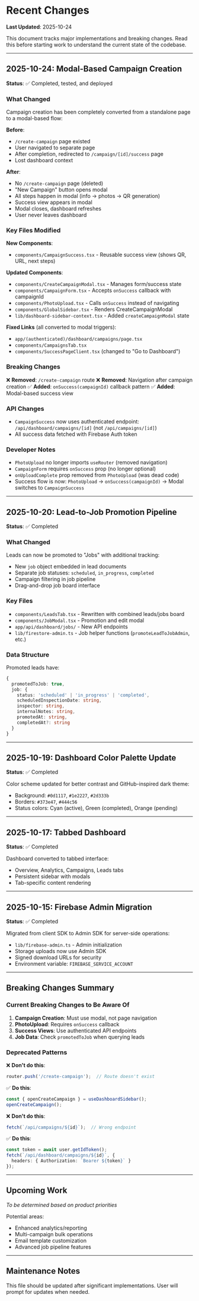 # Recent Changes

**Last Updated**: 2025-10-24

This document tracks major implementations and breaking changes. Read this before starting work to understand the current state of the codebase.

---

## 2025-10-24: Modal-Based Campaign Creation

**Status**: ✅ Completed, tested, and deployed

### What Changed

Campaign creation has been completely converted from a standalone page to a modal-based flow:

**Before**:
- `/create-campaign` page existed
- User navigated to separate page
- After completion, redirected to `/campaign/[id]/success` page
- Lost dashboard context

**After**:
- No `/create-campaign` page (deleted)
- "New Campaign" button opens modal
- All steps happen in modal (info → photos → QR generation)
- Success view appears in modal
- Modal closes, dashboard refreshes
- User never leaves dashboard

### Key Files Modified

**New Components**:
- `components/CampaignSuccess.tsx` - Reusable success view (shows QR, URL, next steps)

**Updated Components**:
- `components/CreateCampaignModal.tsx` - Manages form/success state
- `components/CampaignForm.tsx` - Accepts `onSuccess` callback with campaignId
- `components/PhotoUpload.tsx` - Calls `onSuccess` instead of navigating
- `components/GlobalSidebar.tsx` - Renders CreateCampaignModal
- `lib/dashboard-sidebar-context.tsx` - Added `createCampaignModal` state

**Fixed Links** (all converted to modal triggers):
- `app/(authenticated)/dashboard/campaigns/page.tsx`
- `components/CampaignsTab.tsx`
- `components/SuccessPageClient.tsx` (changed to "Go to Dashboard")

### Breaking Changes

❌ **Removed**: `/create-campaign` route
❌ **Removed**: Navigation after campaign creation
✅ **Added**: `onSuccess(campaignId)` callback pattern
✅ **Added**: Modal-based success view

### API Changes

- `CampaignSuccess` now uses authenticated endpoint: `/api/dashboard/campaigns/[id]` (not `/api/campaigns/[id]`)
- All success data fetched with Firebase Auth token

### Developer Notes

- `PhotoUpload` no longer imports `useRouter` (removed navigation)
- `CampaignForm` requires `onSuccess` prop (no longer optional)
- `onUploadComplete` prop removed from `PhotoUpload` (was dead code)
- Success flow is now: `PhotoUpload` → `onSuccess(campaignId)` → Modal switches to `CampaignSuccess`

---

## 2025-10-20: Lead-to-Job Promotion Pipeline

**Status**: ✅ Completed

### What Changed

Leads can now be promoted to "Jobs" with additional tracking:
- New `job` object embedded in lead documents
- Separate job statuses: `scheduled`, `in_progress`, `completed`
- Campaign filtering in job pipeline
- Drag-and-drop job board interface

### Key Files

- `components/LeadsTab.tsx` - Rewritten with combined leads/jobs board
- `components/JobModal.tsx` - Promotion and edit modal
- `app/api/dashboard/jobs/` - New API endpoints
- `lib/firestore-admin.ts` - Job helper functions (`promoteLeadToJobAdmin`, etc.)

### Data Structure

Promoted leads have:
```typescript
{
  promotedToJob: true,
  job: {
    status: 'scheduled' | 'in_progress' | 'completed',
    scheduledInspectionDate: string,
    inspector: string,
    internalNotes: string,
    promotedAt: string,
    completedAt?: string
  }
}
```

---

## 2025-10-19: Dashboard Color Palette Update

**Status**: ✅ Completed

Color scheme updated for better contrast and GitHub-inspired dark theme:
- Background: `#0d1117`, `#1e2227`, `#2d333b`
- Borders: `#373e47`, `#444c56`
- Status colors: Cyan (active), Green (completed), Orange (pending)

---

## 2025-10-17: Tabbed Dashboard

**Status**: ✅ Completed

Dashboard converted to tabbed interface:
- Overview, Analytics, Campaigns, Leads tabs
- Persistent sidebar with modals
- Tab-specific content rendering

---

## 2025-10-15: Firebase Admin Migration

**Status**: ✅ Completed

Migrated from client SDK to Admin SDK for server-side operations:
- `lib/firebase-admin.ts` - Admin initialization
- Storage uploads now use Admin SDK
- Signed download URLs for security
- Environment variable: `FIREBASE_SERVICE_ACCOUNT`

---

## Breaking Changes Summary

### Current Breaking Changes to Be Aware Of

1. **Campaign Creation**: Must use modal, not page navigation
2. **PhotoUpload**: Requires `onSuccess` callback
3. **Success Views**: Use authenticated API endpoints
4. **Job Data**: Check `promotedToJob` when querying leads

### Deprecated Patterns

❌ **Don't do this**:
```typescript
router.push('/create-campaign');  // Route doesn't exist
```

✅ **Do this**:
```typescript
const { openCreateCampaign } = useDashboardSidebar();
openCreateCampaign();
```

❌ **Don't do this**:
```typescript
fetch(`/api/campaigns/${id}`);  // Wrong endpoint
```

✅ **Do this**:
```typescript
const token = await user.getIdToken();
fetch(`/api/dashboard/campaigns/${id}`, {
  headers: { Authorization: `Bearer ${token}` }
});
```

---

## Upcoming Work

*To be determined based on product priorities*

Potential areas:
- Enhanced analytics/reporting
- Multi-campaign bulk operations
- Email template customization
- Advanced job pipeline features

---

## Maintenance Notes

This file should be updated after significant implementations. User will prompt for updates when needed.
